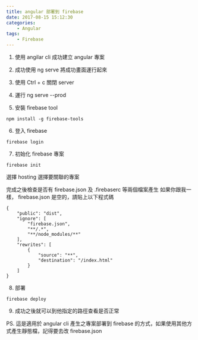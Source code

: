 ```yaml
---
title: angular 部署到 firebase
date: 2017-08-15 15:12:30
categories:
    - Angular
tags:
    - Firebase
---
```


1. 使用 angilar cli 成功建立 angular 專案

2. 成功使用 ng serve 將成功畫面運行起來

3. 使用 Ctrl + c 關閉 server

4. 運行 ng serve --prod 

5. 安裝 firebase tool

```
npm install -g firebase-tools
```

6. 登入 firebase

```
firebase login
```

7. 初始化 firebase 專案

```
firebase init
```

選擇 hosting
選擇要關聯的專案

完成之後檢查是否有 firebase.json 及 .firebaserc 等兩個檔案產生
如果你跟我一樣， firebase.json 是空的，請貼上以下程式碼

```
{
    "public": "dist",
    "ignore": [
        "firebase.json",
        "**/.*",
        "**/node_modules/**"
    ],
    "rewrites": [
        {
            "source": "**",
            "destination": "/index.html"
        }
    ]
}
```

8. 部署

```
firebase deploy
```

9. 成功之後就可以到他指定的路徑查看是否正常

PS. 這是適用於 angular cli 產生之專案部署到 firebase 的方式，如果使用其他方式產生靜態檔，記得要去改 firebase.json